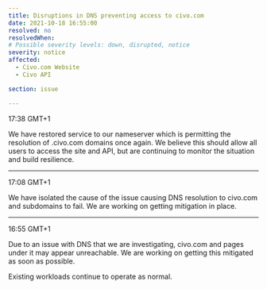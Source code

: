 ```yaml
---
title: Disruptions in DNS preventing access to civo.com
date: 2021-10-18 16:55:00
resolved: no
resolvedWhen: 
# Possible severity levels: down, disrupted, notice
severity: notice
affected:
  - Civo.com Website
  - Civo API

section: issue

---
```


17:38 GMT+1

We have restored service to our nameserver which is permitting the resolution of .civo.com domains once again. We believe this should allow all users to access the site and API, but are continuing to monitor the situation and build resilience.

---

17:08 GMT+1

We have isolated the cause of the issue causing DNS resolution to civo.com and subdomains to fail. We are working on getting mitigation in place.

---

16:55 GMT+1

Due to an issue with DNS that we are investigating, civo.com and pages under it may appear unreachable. We are working on getting this mitigated as soon as possible.

Existing workloads continue to operate as normal.
